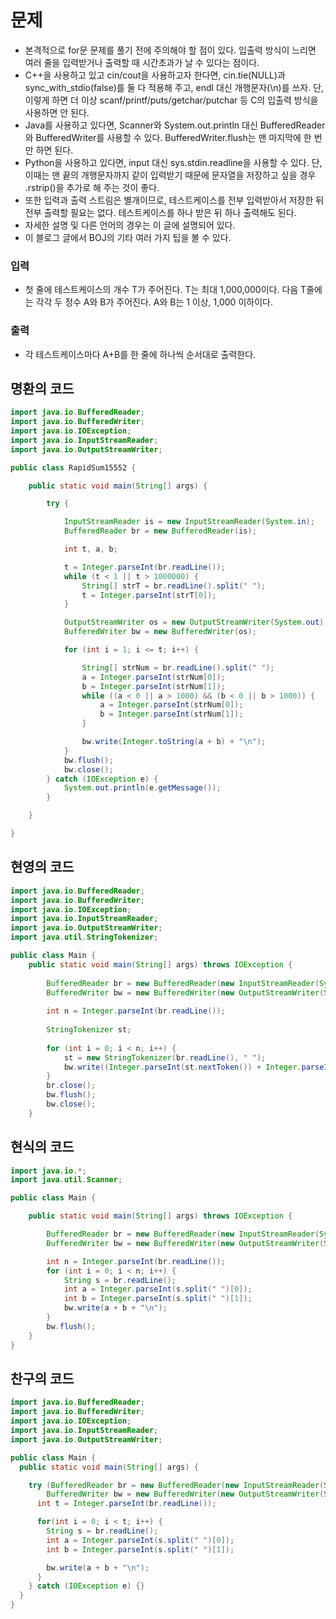 # 문제
- 본격적으로 for문 문제를 풀기 전에 주의해야 할 점이 있다. 입출력 방식이 느리면 여러 줄을 입력받거나 출력할 때 시간초과가 날 수 있다는 점이다.
- C++을 사용하고 있고 cin/cout을 사용하고자 한다면, cin.tie(NULL)과 sync_with_stdio(false)를 둘 다 적용해 주고, endl 대신 개행문자(\n)를 쓰자. 단, 이렇게 하면 더 이상 scanf/printf/puts/getchar/putchar 등 C의 입출력 방식을 사용하면 안 된다.
- Java를 사용하고 있다면, Scanner와 System.out.println 대신 BufferedReader와 BufferedWriter를 사용할 수 있다. BufferedWriter.flush는 맨 마지막에 한 번만 하면 된다.
- Python을 사용하고 있다면, input 대신 sys.stdin.readline을 사용할 수 있다. 단, 이때는 맨 끝의 개행문자까지 같이 입력받기 때문에 문자열을 저장하고 싶을 경우 .rstrip()을 추가로 해 주는 것이 좋다.
- 또한 입력과 출력 스트림은 별개이므로, 테스트케이스를 전부 입력받아서 저장한 뒤 전부 출력할 필요는 없다. 테스트케이스를 하나 받은 뒤 하나 출력해도 된다.
- 자세한 설명 및 다른 언어의 경우는 이 글에 설명되어 있다.
- 이 블로그 글에서 BOJ의 기타 여러 가지 팁을 볼 수 있다.

### 입력
- 첫 줄에 테스트케이스의 개수 T가 주어진다. T는 최대 1,000,000이다. 다음 T줄에는 각각 두 정수 A와 B가 주어진다. A와 B는 1 이상, 1,000 이하이다.

### 출력
- 각 테스트케이스마다 A+B를 한 줄에 하나씩 순서대로 출력한다.

## 명환의 코드
```java
import java.io.BufferedReader;
import java.io.BufferedWriter;
import java.io.IOException;
import java.io.InputStreamReader;
import java.io.OutputStreamWriter;

public class RapidSum15552 {

    public static void main(String[] args) {

        try {

            InputStreamReader is = new InputStreamReader(System.in);
            BufferedReader br = new BufferedReader(is);

            int t, a, b;

            t = Integer.parseInt(br.readLine());
            while (t < 1 || t > 1000000) {
                String[] strT = br.readLine().split(" ");
                t = Integer.parseInt(strT[0]);
            }

            OutputStreamWriter os = new OutputStreamWriter(System.out);
            BufferedWriter bw = new BufferedWriter(os);

            for (int i = 1; i <= t; i++) {

                String[] strNum = br.readLine().split(" ");
                a = Integer.parseInt(strNum[0]);
                b = Integer.parseInt(strNum[1]);
                while ((a < 0 || a > 1000) && (b < 0 || b > 1000)) {
                    a = Integer.parseInt(strNum[0]);
                    b = Integer.parseInt(strNum[1]);
                }

                bw.write(Integer.toString(a + b) + "\n");
            }
            bw.flush();
            bw.close();
        } catch (IOException e) {
            System.out.println(e.getMessage());
        }

    }

}
```

## 현영의 코드
```java
import java.io.BufferedReader;
import java.io.BufferedWriter;
import java.io.IOException;
import java.io.InputStreamReader;
import java.io.OutputStreamWriter;
import java.util.StringTokenizer;

public class Main {
	public static void main(String[] args) throws IOException {
		
		BufferedReader br = new BufferedReader(new InputStreamReader(System.in));
		BufferedWriter bw = new BufferedWriter(new OutputStreamWriter(System.out));
		
		int n = Integer.parseInt(br.readLine());
		
		StringTokenizer st;
		
		for (int i = 0; i < n; i++) {
			st = new StringTokenizer(br.readLine(), " ");
			bw.write((Integer.parseInt(st.nextToken()) + Integer.parseInt(st.nextToken()))+"\n");
		}
		br.close();
		bw.flush();
		bw.close();
	}
```

## 현식의 코드
```java
import java.io.*;
import java.util.Scanner;

public class Main {

    public static void main(String[] args) throws IOException {

        BufferedReader br = new BufferedReader(new InputStreamReader(System.in));
        BufferedWriter bw = new BufferedWriter(new OutputStreamWriter(System.out));

        int n = Integer.parseInt(br.readLine());
        for (int i = 0; i < n; i++) {
            String s = br.readLine();
            int a = Integer.parseInt(s.split(" ")[0]);
            int b = Integer.parseInt(s.split(" ")[1]);
            bw.write(a + b + "\n");
        }
        bw.flush();
    }
}
```

## 찬구의 코드
```java
import java.io.BufferedReader;
import java.io.BufferedWriter;
import java.io.IOException;
import java.io.InputStreamReader;
import java.io.OutputStreamWriter;

public class Main {
  public static void main(String[] args) {

    try (BufferedReader br = new BufferedReader(new InputStreamReader(System.in));
        BufferedWriter bw = new BufferedWriter(new OutputStreamWriter(System.out));){
      int t = Integer.parseInt(br.readLine());

      for(int i = 0; i < t; i++) {
        String s = br.readLine();
        int a = Integer.parseInt(s.split(" ")[0]);
        int b = Integer.parseInt(s.split(" ")[1]);

        bw.write(a + b + "\n");
      }
    } catch (IOException e) {}
  }
}
```